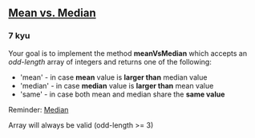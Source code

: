 <h2><a href=https://www.codewars.com/kata/5806445c3f1f9c2f72000031/train/javascript target="_blank">Mean vs. Median</a></h2><h3>7 kyu</h3><p>Your goal is to implement the method <strong>meanVsMedian</strong> which accepts an <em>odd-length</em> array of integers and returns one of the following:</p><ul><li>'mean' - in case <strong>mean</strong> value is <strong>larger than</strong> median value</li><li>'median' - in case <strong>median</strong> value is <strong>larger than</strong> mean value</li><li>'same' - in case both mean and median share the <strong>same value</strong></li></ul><p>Reminder: <a href="https://en.wikipedia.org/wiki/Median" data-turbolinks="false" target="_blank">Median</a></p><p>Array will always be valid (odd-length &gt;= 3)</p>